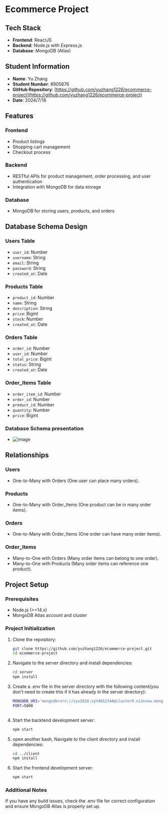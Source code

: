 # Ecommerce Project

## Tech Stack

- **Frontend**: ReactJS
- **Backend**: Node.js with Express.js
- **Database**: MongoDB (Atlas)

## Student Information

- **Name**: Yu Zhang
- **Student Number**: 8905876
- **GitHub Repository**: [https://github.com/yuzhang1226/ecommerce-project](https://github.com/yuzhang1226/ecommerce-project)
- **Date**: 2024/7/18

## Features

### Frontend

- Product listings
- Shopping cart management
- Checkout process

### Backend

- RESTful APIs for product management, order processing, and user authentication
- Integration with MongoDB for data storage

### Database

- MongoDB for storing users, products, and orders

## Database Schema Design

### Users Table

- `user_id`: Number
- `username`: String
- `email`: String
- `password`: String
- `created_at`: Date

### Products Table

- `product_id`: Number
- `name`: String
- `description`: String
- `price`: Bigint
- `stock`: Number
- `created_at`: Date

### Orders Table

- `order_id`: Number
- `user_id`: Number
- `total_price`: Bigint
- `status`: String
- `created_at`: Date

### Order_Items Table

- `order_item_id`: Number
- `order_id`: Number
- `product_id`: Number
- `quantity`: Number
- `price`: Bigint

### Database Schema presentation
- ![image](https://github.com/user-attachments/assets/782720d0-6806-40ac-9192-4c16deeb667c)


## Relationships

### Users

- One-to-Many with Orders (One user can place many orders).

### Products

- One-to-Many with Order_Items (One product can be in many order items).

### Orders

- One-to-Many with Order_Items (One order can have many order items).

### Order_Items

- Many-to-One with Orders (Many order items can belong to one order).
- Many-to-One with Products (Many order items can reference one product).

## Project Setup

### Prerequisites

- Node.js (>=14.x)
- MongoDB Atlas account and cluster

### Project Initialization

1. Clone the repository:
   ```bash
   git clone https://github.com/yuzhang1226/ecommerce-project.git
   cd ecommerce-project
   
2. Navigate to the server directory and install dependencies:
   ```bash
   cd server
   npm install

3. Create a .env file in the server directory with the following content(you don't need to create this if it has already in the server directory):
   ```bash
   MONGODB_URI='mongodb+srv://zyu2818:zy%401234A@cluster0.ni3evew.mongodb.net/cluster0?retryWrites=true&w=majority'
   PORT=5000
      
4. Start the backtend development server:
   ```bash
   npm start
   
5. open another bash, Navigate to the client directory and install dependencies:
   ```bash
   cd ../client
   npm install
   
6. Start the frontend development server:
   ```bash
   npm start  
### Additional Notes
   If you have any build issues, check the .env file for correct configuration and ensure MongoDB Atlas is properly set up.
